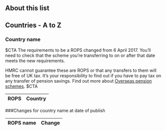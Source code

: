 ## About this list

## Countries - A to Z

### Country name

$CTA
The requirements to be a ROPS changed from 6 April 2017. You’ll need to check that the scheme you’re transferring to on or after that date meets the new requirements.

HMRC cannot guarantee these are ROPS or that any transfers to them will be free of UK tax. It’s your responsibility to find out if you have to pay tax on any transfer of pension savings. Find out more about [Overseas pension schemes](https://www.gov.uk/government/collections/overseas-pension-schemes).
$CTA

| ROPS  | Country |
|-|-|

###Changes for country name at date of publish

| ROPS name | Change |
|-|-|